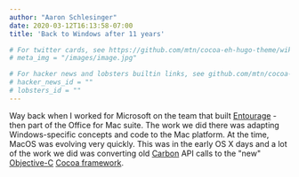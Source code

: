 ```yaml
---
author: "Aaron Schlesinger"
date: 2020-03-12T16:13:58-07:00
title: 'Back to Windows after 11 years'

# For twitter cards, see https://github.com/mtn/cocoa-eh-hugo-theme/wiki/Twitter-cards
# meta_img = "/images/image.jpg"

# For hacker news and lobsters builtin links, see github.com/mtn/cocoa-eh-hugo-theme/wiki/Social-Links
# hacker_news_id = ""
# lobsters_id = ""
---
```


Way back when I worked for Microsoft on the team that built [Entourage](https://en.wikipedia.org/wiki/Microsoft_Entourage) - then part of the Office for Mac suite. The work we did there was adapting Windows-specific concepts and code to the Mac platform. At the time, MacOS was evolving very quickly. This was in the early OS X days and a lot of the work we did was converting old [Carbon](https://en.wikipedia.org/wiki/Carbon_%28API%29) API calls to the "new" [Objective-C](https://en.wikipedia.org/wiki/Objective-C) [Cocoa framework](https://en.wikipedia.org/wiki/Cocoa_(API)).
